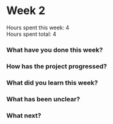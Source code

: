 # Week 2

Hours spent this week: 4  
Hours spent total: 4

### What have you done this week?


### How has the project progressed?


### What did you learn this week?


### What has been unclear?


### What next?
